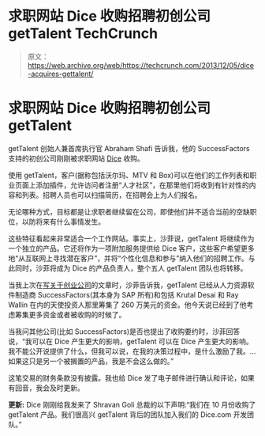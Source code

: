 # 求职网站 Dice 收购招聘初创公司 getTalent TechCrunch

> 原文：<https://web.archive.org/web/https://techcrunch.com/2013/12/05/dice-acquires-gettalent/>

# 求职网站 Dice 收购招聘初创公司 getTalent

getTalent 创始人兼首席执行官 Abraham Shafi 告诉我，他的 SuccessFactors 支持的初创公司刚刚被求职网站 [Dice](https://web.archive.org/web/20221006150145/http://www.dice.com/) 收购。

使用 getTalent，客户(据称包括沃尔玛、MTV 和 Box)可以在他们的工作列表和职业页面上添加插件，允许访问者注册“人才社区”，在那里他们将收到有针对性的内容和列表。招聘人员也可以扫描简历，在招聘会上为人们报名。

无论哪种方式，目标都是让求职者继续留在公司，即使他们并不适合当前的空缺职位，以防将来有什么事情发生。

这些特征看起来非常适合一个工作网站。事实上，沙菲说，getTalent 将继续作为一个独立的产品。它还将作为一项附加服务提供给 Dice 客户，这些客户希望更多地“从互联网上寻找潜在客户”，并将“个性化信息和参与”纳入他们的招聘工作。与此同时，沙菲将成为 Dice 的产品负责人，整个五人 getTalent 团队也将转移。

当我上次在[写关于创业公司](https://web.archive.org/web/20221006150145/https://beta.techcrunch.com/2012/10/09/gettalent-funding/)的文章时，沙菲告诉我，getTalent 已经从人力资源软件制造商 SuccessFactors(其本身为 SAP 所有)和包括 Krutal Desai 和 Ray Wallin 在内的天使投资人那里筹集了 260 万美元的资金。他今天说已经到了他考虑筹集更多资金或者被收购的时候了。

当我问其他公司(比如 SuccessFactors)是否也提出了收购要约时，沙菲回答说，“我可以在 Dice 产生更大的影响，getTalent 可以在 Dice 产生更大的影响。我不能公开说提供了什么，但我可以说，在我的决策过程中，是什么激励了我。…如果这只是另一个被搁置的产品，我是不会这么做的。”

这笔交易的财务条款没有披露。我也给 Dice 发了电子邮件进行确认和评论，如果有回音，我会及时更新。

**更新:** Dice 刚刚给我发来了 Shravan Goli 总裁的以下声明:“我们在 10 月份收购了 getTalent 产品。我们很高兴 getTalent 背后的团队加入我们的 Dice.com 开发团队。”